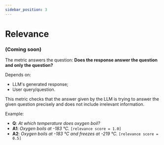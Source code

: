 ```yaml
---
sidebar_position: 3
---
```

# Relevance
### (Coming soon)
The metric answers the question: **Does the response answer the question and 
only the question?**

Depends on:
- LLM's generated response;
- User query/question.

This metric checks that the answer given by the LLM is trying to answer the 
given question precisely and does not include irrelevant information.

Example:
- **Q**: *At which temperature does oxygen boil?*
- **A1**: *Oxygen boils at -183 °C.* `[relevance score = 1.0]`
- **A2**: *Oxygen boils at -183 °C and freezes at -219 °C.* `[relevance score = 0.5]`